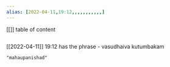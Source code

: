 ```yaml
---
alias: [2022-04-11,19:12,,,,,,,,,,,]
---
```

[[]]
table of content
```toc
```

[[2022-04-11]] 19:12
has the phrase - vasudhaiva kutumbakam
```query
"mahaupanishad"
```